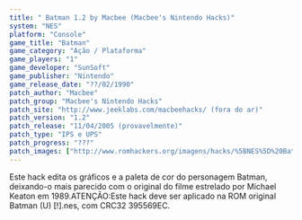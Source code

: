 ```yaml
---
title: " Batman 1.2 by Macbee (Macbee's Nintendo Hacks)"
system: "NES"
platform: "Console"
game_title: "Batman"
game_category: "Ação / Plataforma"
game_players: "1"
game_developer: "SunSoft"
game_publisher: "Nintendo"
game_release_date: "??/02/1990"
patch_author: "Macbee"
patch_group: "Macbee's Nintendo Hacks"
patch_site: "http://www.jeeklabs.com/macbeehacks/ (fora do ar)"
patch_version: "1.2"
patch_release: "11/04/2005 (provavelmente)"
patch_type: "IPS e UPS"
patch_progress: "???"
patch_images: ["http://www.romhackers.org/imagens/hacks/%5BNES%5D%20Batman%201.2%20by%20Macbee%20-%20Macbee's%20Nintendo%20Hacks%20-%201.png","http://www.romhackers.org/imagens/hacks/%5BNES%5D%20Batman%201.2%20by%20Macbee%20-%20Macbee's%20Nintendo%20Hacks%20-%202.png","http://www.romhackers.org/imagens/hacks/%5BNES%5D%20Batman%201.2%20by%20Macbee%20-%20Macbee's%20Nintendo%20Hacks%20-%203.png"]
---
```

Este hack edita os gráficos e a paleta de cor do personagem Batman, deixando-o mais parecido com o original do filme estrelado por Michael Keaton em 1989.ATENÇÃO:Este hack deve ser aplicado na ROM original Batman (U) [!].nes, com CRC32 395569EC.